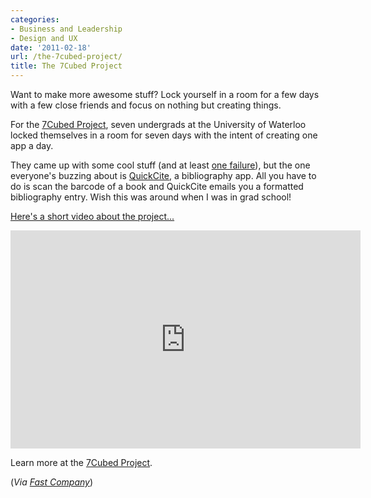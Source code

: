 ```yaml
---
categories:
- Business and Leadership
- Design and UX
date: '2011-02-18'
url: /the-7cubed-project/
title: The 7Cubed Project
---
```


Want to make more awesome stuff? Lock yourself in a room for a few days with a few close friends and focus on nothing but creating things.

For the <a href="http://7cubedproject.com/">7Cubed Project</a>, seven undergrads at the University of Waterloo locked themselves in a room for seven days with the intent of creating one app a day.

They came up with some cool stuff (and at least <a href="http://7cubedproject.com/post/1665781822/day-4-the-bitter-taste-of-failure">one failure</a>), but the one everyone's buzzing about is <a href="http://quickcite.it/">QuickCite</a>, a bibliography app. All you have to do is scan the barcode of a book and QuickCite emails you a formatted bibliography entry. Wish this was around when I was in grad school!

<a href="https://www.youtube.com/watch?v=ObRLASu8OBE">Here's a short video about the project...</a>

<p align="center"><iframe title="YouTube video player" width="560" height="349" src="https://www.youtube.com/embed/ObRLASu8OBE?rel=0" frameborder="0" allowfullscreen></iframe></p>

Learn more at the <a href="http://7cubedproject.com/">7Cubed Project</a>.

(<em>Via <a href="http://www.fastcompany.com/1727803/barcode-to-bibliography-app-makes-college-ridiculously-easy">Fast Company</a></em>)